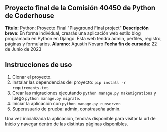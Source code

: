 ## Proyecto final de la Comisión 40450 de Python de Coderhouse

**Título:** Python: Proyecto Final "Playground Final project"
**Descripción breve**: En forma individual, crearás una aplicación web estilo blog programada en Python en Django. Esta web tendrá admin, perfiles, registro, páginas y formularios.
**Alumno:** Agustín Novaro
**Fecha fin de cursada:** 22 de Junio de 2023

## Instrucciones de uso

1. Clonar el proyecto.
2. Instalar las dependencias del proyecto: `pip install -r requirements.txt`.
3. Crear las migraciones ejecutando `python manage.py makemigrations` y luego `python manage.py migrate`.
4. Iniciar la aplicación con `python manage.py runserver`.
5. Superusuario de prueba: admin, constraseña admin.

Una vez inicializada la aplicación, tendrás disponible para visitar la url de [Inicio](http://127.0.0.1:8000/) y navegar dentro de las distintas páginas disponibles.

